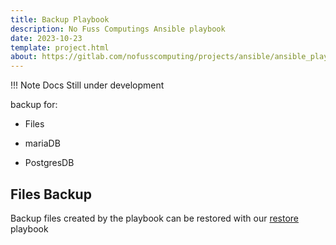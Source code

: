 ```yaml
---
title: Backup Playbook
description: No Fuss Computings Ansible playbook
date: 2023-10-23
template: project.html
about: https://gitlab.com/nofusscomputing/projects/ansible/ansible_playbooks
---
```


!!! Note
    Docs Still under development

backup for:

- Files

- mariaDB

- PostgresDB


## Files Backup

Backup files created by the playbook can be restored with our [restore](restore.md) playbook 
